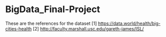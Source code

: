 # BigData_Final-Project
These are the references for the dataset 
[1] https://data.world/health/big-cities-health
[2] http://faculty.marshall.usc.edu/gareth-james/ISL/
